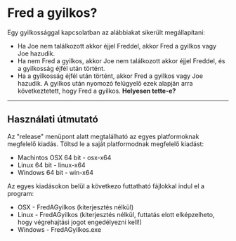 # Fred a gyilkos?

Egy gyilkossággal kapcsolatban az alábbiakat sikerült megállapítani:
- Ha Joe nem találkozott akkor éjjel Freddel, akkor Fred a gyilkos vagy Joe hazudik.
- Ha nem Fred a gyilkos, akkor Joe nem találkozott akkor éjjel Freddel, és a gyilkosság éjfél után történt.
- Ha a gyilkosság éjfél után történt, akkor Fred a gyilkos vagy Joe hazudik.
A gyilkos után nyomozó felügyelő ezek alapján arra következtetett, hogy Fred a gyilkos. 
**Helyesen tette-e?**

---
## Használati útmutató

Az "release" menüpont alatt megtalálható az egyes platformoknak megfelelő kiadás. Töltsd le a saját platformodnak megfelelő kiadást:
- Machintos OSX 64 bit - osx-x64
- Linux 64 bit - linux-x64
- Windows 64 bit - win-x64
	
Az egyes kiadásokon belül a következo futtatható fájlokkal indul el a program:
- OSX - FredAGyilkos (kiterjesztés nélkül)
- Linux - FredAGyilkos (kiterjesztés nélkül, futtatás elott elképzelheto, hogy végrehajtási jogot engedélyezni kell!)
- Windows - FredAGyilkos.exe